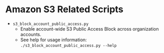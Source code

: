 # Amazon S3 Related Scripts

- `s3_block_account_public_access.py`
    - Enable account-wide S3 Public Access Block across organization accounts.
    - See help for usage information: `./s3_block_account_public_access.py --help`
